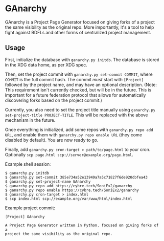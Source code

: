GAnarchy
========

GAnarchy is a Project Page Generator focused on giving forks of a project the same visibility as the original repo.
More importantly, it's a tool to help fight against BDFLs and other forms of centralized project management.

Usage
-----

First, initialize the database with `ganarchy.py initdb`. The database is stored in the XDG data home, as per XDG spec.

Then, set the project commit with `ganarchy.py set-commit COMMIT`, where `COMMIT` is the full commit hash.
The commit *must* start with `[Project]` followed by the project name, and may have an optional description.
(Note: This requirement isn't currently checked, but will be in the future. This is important for a future federation
protocol that allows for automatically discovering forks based on the project commit.)

Currently, you also need to set the project title manually using `ganarchy.py set-project-title PROJECT-TITLE`. This will
be replaced with the above mechanism in the future.

Once everything is initialized, add some repos with `ganarchy.py repo add URL`, and enable them with `ganarchy.py repo enable URL`
(they come disabled by default). You are now ready to go.

Finally, add `ganarchy.py cron-target > path/to/page.html` to your cron. Optionally `scp page.html scp://server@example.org/page.html`.

Example shell session:

```text
$ ganarchy.py initdb
$ ganarchy.py set-commit 385e734a52e13949a7a5c71827f6de920dbfea43
$ ganarchy.py set-project-name GAnarchy
$ ganarchy.py repo add https://cybre.tech/SoniEx2/ganarchy
$ ganarchy.py repo enable https://cybre.tech/SoniEx2/ganarchy
$ ganarchy.py cron-target > index.html
$ scp index.html scp://example.org/var/www/html/index.html
```

Example project commit:

```
[Project] GAnarchy

A Project Page Generator written in Python, focused on giving forks of a
project the same visibility as the original repo.
```
